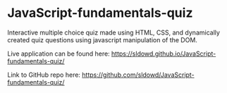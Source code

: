 # JavaScript-fundamentals-quiz

Interactive multiple choice quiz made using HTML, CSS, and dynamically created quiz questions using javascript manipulation of the DOM. 

Live application can be found here: https://sldowd.github.io/JavaScript-fundamentals-quiz/

Link to GitHub repo here: https://github.com/sldowd/JavaScript-fundamentals-quiz/